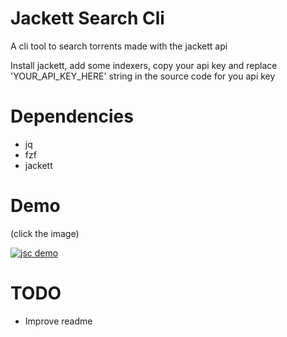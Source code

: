 # Jackett Search Cli
A cli tool to search torrents made with the jackett api

Install jackett, add some indexers, copy your api key and replace 'YOUR_API_KEY_HERE' string in the source code for you api key

# Dependencies
- jq
- fzf
- jackett

# Demo

(click the image)

[![jsc demo](https://img.youtube.com/vi/YpXuCSzH4A0/maxresdefault.jpg)](https://www.youtube.com/embed/YpXuCSzH4A0)

# TODO
- Improve readme

